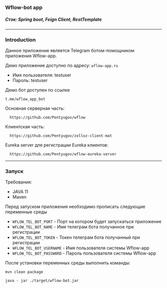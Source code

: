 ### Wflow-bot app

##### Стэк: Spring boot, Feign Client, RestTemplate

_____

### Introduction
Данное приложение является Telegram ботом-помощником приложения Wflow-app.

Демо приложение доступно по адресу:
`wflow-app.ru`

- Имя пользователя: testuser
- Пароль: testuser

Демо бот доступен по ссылке 

    t.me/wflow_app_bot


Основная серверная часть:

      https://github.com/Pentyugov/wflow

Клиентская часть:

      https://github.com/Pentyugov/zolloz-client-mat

Eureka server для регистрации Eureka клиентов:

      https://github.com/Pentyugov/wflow-eureka-server
____

### Запуск
Требования:
- JAVA 11
- Maven

Перед запуском приложения необходимо прописать следующие переменные среды
- `WFLOW_TEL_BOT_PORT` - Порт на котором будет запускаться приложение
- `WFLOW_TEL_BOT_NAME` - Имя телеграм бота получанное при регистрации
- `WFLOW_TEL_BOT_TOKEN` - Токен телеграм бота получанный при регистрации
- `WFLOW_TEL_BOT_USERNAME` - Имя пользователя системы Wflow-app
- `WFLOW_TEL_BOT_PASSWORD` - Пароль пользователя системы Wflow-app

После установки переменных среды выполнить команды:

    mvn clean package

    java - jar ./target/wflow-bot.jar


